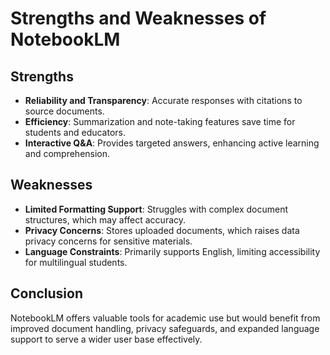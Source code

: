 # Strengths and Weaknesses of NotebookLM

## Strengths
- **Reliability and Transparency**: Accurate responses with citations to source documents.
- **Efficiency**: Summarization and note-taking features save time for students and educators.
- **Interactive Q&A**: Provides targeted answers, enhancing active learning and comprehension.

## Weaknesses
- **Limited Formatting Support**: Struggles with complex document structures, which may affect accuracy.
- **Privacy Concerns**: Stores uploaded documents, which raises data privacy concerns for sensitive materials.
- **Language Constraints**: Primarily supports English, limiting accessibility for multilingual students.

## Conclusion
NotebookLM offers valuable tools for academic use but would benefit from improved document handling, privacy safeguards, and expanded language support to serve a wider user base effectively.
